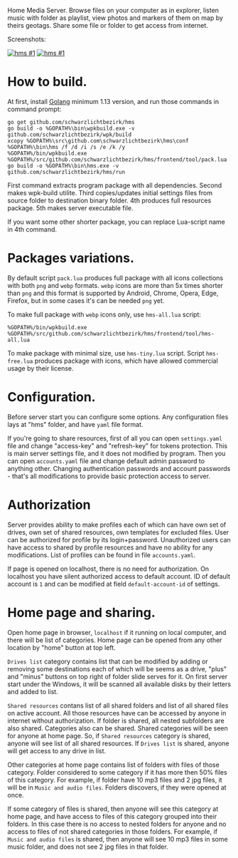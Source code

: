 
Home Media Server. Browse files on your computer as in explorer, listen music with folder as playlist, view photos and markers of them on map by theirs geotags. Share some file or folder to get access from internet.

Screenshots:

[![hms #1](http://images.sevstar.net/images/86980114770981357724_thumb.png)](http://images.sevstar.net/images/86980114770981357724.jpg)
[![hms #1](http://images.sevstar.net/images/08282078015756047629_thumb.png)](http://images.sevstar.net/images/08282078015756047629.jpg)

# How to build.

At first, install [Golang](https://golang.org/) minimum 1.13 version, and run those commands in command prompt:

```batch
go get github.com/schwarzlichtbezirk/hms
go build -o %GOPATH%\bin\wpkbuild.exe -v github.com/schwarzlichtbezirk/wpk/build
xcopy %GOPATH%\src\github.com\schwarzlichtbezirk\hms\conf %GOPATH%\bin\hms /f /d /i /s /e /k /y
%GOPATH%/bin/wpkbuild.exe %GOPATH%/src/github.com/schwarzlichtbezirk/hms/frontend/tool/pack.lua
go build -o %GOPATH%\bin\hms.exe -v github.com/schwarzlichtbezirk/hms/run
```
First command extracts program package with all dependencies. Second makes wpk-build utilite. Third copies/updates initial settings files from source folder to destination binary folder. 4th produces full resources package. 5th makes server executable file.

If you want some other shorter package, you can replace Lua-script name in 4th command.

# Packages variations.

By default script `pack.lua` produces full package with all icons collections with both `png` and `webp` formats. `webp` icons are more than 5x times shorter than `png` and this format is supported by Android, Chrome, Opera, Edge, Firefox, but in some cases it's can be needed `png` yet.

To make full package with `webp` icons only, use `hms-all.lua` script:
```batch
%GOPATH%/bin/wpkbuild.exe %GOPATH%/src/github.com/schwarzlichtbezirk/hms/frontend/tool/hms-all.lua
```
To make package with minimal size, use `hms-tiny.lua` script. Script `hms-free.lua` produces package with icons, which have allowed commercial usage by their license.

# Configuration.

Before server start you can configure some options. Any configuration files lays at "hms" folder, and have `yaml` file format.

If you're going to share resources, first of all you can open `settings.yaml` file and change "access-key" and "refresh-key" for tokens protection. This is main server settings file, and it does not modified by program. Then you can open `accounts.yaml` file and change default admin password to anything other. Changing authentication passwords and account passwords - that's all modifications to provide basic protection access to server.

# Authorization

Server provides ability to make profiles each of which can have own set of drives, own set of shared resources, own templates for excluded files. User can be authorized for profile by its login+password. Unauthorized users can have access to shared by profile resources and have no ability for any modifications. List of profiles can be found in file `accounts.yaml`.

If page is opened on localhost, there is no need for authorization. On localhost you have silent authorized access to default account. ID of default account is `1` and can be modified at field `default-account-id` of settings.

# Home page and sharing.

Open home page in browser, `localhost` if it running on local computer, and there will be list of categories. Home page can be opened from any other location by "home" button at top left.

`Drives list` category contains list that can be modified by adding or removing some destinations each of which will be seems as a drive, "plus" and "minus" buttons on top right of folder slide serves for it. On first server start under the Windows, it will be scanned all available disks by their letters and added to list.

`Shared resources` contans list of all shared folders and list of all shared files on active account. All those resources have can be accessed by anyone in internet without authorization. If folder is shared, all nested subfolders are also shared. Categories also can be shared. Shared categories will be seen for anyone at home page. So, if `Shared resources` category is shared, anyone will see list of all shared resources. If `Drives list` is shared, anyone will get access to any drive in list.

Other categories at home page contains list of folders with files of those category. Folder considered to some category if it has more then 50% files of this category. For example, if folder have 10 mp3 files and 2 jpg files, it will be in `Music and audio files`. Folders discovers, if they were opened at once.

If some category of files is shared, then anyone will see this category at home page, and have access to files of this category grouped into their folders. In this case there is no access to nested folders for anyone and no access to files of not shared categories in those folders. For example, if `Music and audio files` is shared, then anyone will see 10 mp3 files in some music folder, and does not see 2 jpg files in that folder.

